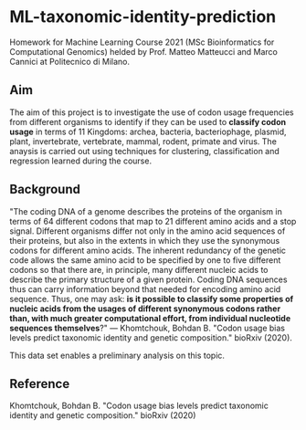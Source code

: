 # ML-taxonomic-identity-prediction
Homework for Machine Learning Course 2021 (MSc Bioinformatics for Computational Genomics) helded by Prof. Matteo Matteucci and Marco Cannici at Politecnico di Milano.

## **Aim**
The aim of this project is to investigate the use of codon usage frequencies from different organisms to identify if they can be used to **classify codon usage** in terms of 11 Kingdoms: archea, bacteria, bacteriophage, plasmid, plant, invertebrate, vertebrate, mammal, rodent, primate and virus. The anaysis is carried out using techniques for clustering, classification and regression learned during the course.



## **Background**
"The coding DNA of a genome describes the proteins of the organism in terms of 64 different codons that map to 21 different amino acids and a stop signal. Different organisms differ not only in the amino acid sequences of their proteins, but also in the extents in which they use the synonymous codons for different amino acids. The inherent redundancy of the genetic code allows the same amino acid to be specified by one to five different codons so that there are, in principle, many different nucleic acids to describe the primary structure of a given protein. Coding DNA sequences thus can carry information beyond that needed for encoding amino acid sequence. 
Thus, one may ask: **is it possible to classify some properties of nucleic acids from the usages of different synonymous codons rather than, with much greater computational effort, from individual nucleotide sequences themselves**?"
— Khomtchouk, Bohdan B. "Codon usage bias levels predict taxonomic identity and genetic composition." bioRxiv (2020).

This data set enables a preliminary analysis on this topic. 



## **Reference**
Khomtchouk, Bohdan B. "Codon usage bias levels predict taxonomic identity and genetic composition." bioRxiv (2020)
